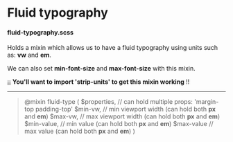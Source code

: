 # Fluid typography

#### fluid-typography.scss
Holds a mixin which allows us to have a fluid typography using units such as:
**vw** and **em**.

We can also set **min-font-size** and **max-font-size** with this mixin.

¡¡ **You'll want to import 'strip-units' to get this mixin working** !!

---

>@mixin fluid-type (
>    $properties, // can hold multiple props: 'margin-top padding-top'
>    $min-vw,     // min viewport width (can hold both **px** and **em**)
>    $max-vw,     // max viewport width (can hold both **px** and **em**)
>    $min-value,  // min value (can hold both **px** and **em**)
>    $max-value   // max value (can hold both **px** and **em**)
>  )
